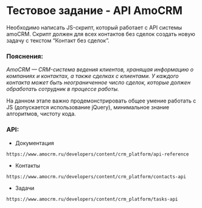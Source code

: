 # Тестовое задание - API AmoCRM

Необходимо написать JS-скрипт, который работает с API системы amoCRM.
Скрипт должен для всех контактов без сделок создать новую задачу с текстом “Контакт без сделок”.

### Пояснения:
_AmoCRM — CRM-система ведения клиентов, хранящая информацию о компаниях и контактах, а также сделках с клиентами. У каждого контакта может быть неограниченное число сделок, которые должен обработать сотрудник в процессе работы._

На данном этапе важно продемонстрировать общее умение работать с JS (допускается использование jQuery), минимальное знание алгоритмов, чистоту кода.

### API:
- Документация
```
https://www.amocrm.ru/developers/content/crm_platform/api-reference
```

- Контакты
```
https://www.amocrm.ru/developers/content/crm_platform/contacts-api
```

- Задачи
```
https://www.amocrm.ru/developers/content/crm_platform/tasks-api
```
